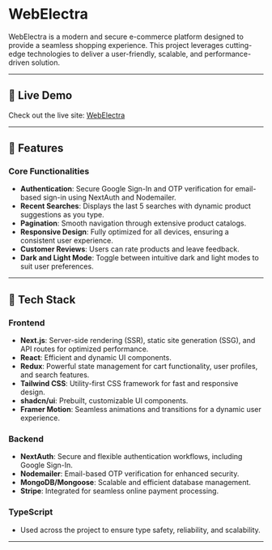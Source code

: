 # WebElectra

WebElectra is a modern and secure e-commerce platform designed to provide a seamless shopping experience. This project leverages cutting-edge technologies to deliver a user-friendly, scalable, and performance-driven solution.

---

## 🚀 Live Demo

Check out the live site: [WebElectra](https://web-electra.vercel.app/)

---

## 🌟 Features

### Core Functionalities

- **Authentication**: Secure Google Sign-In and OTP verification for email-based sign-in using NextAuth and Nodemailer.
- **Recent Searches**: Displays the last 5 searches with dynamic product suggestions as you type.
- **Pagination**: Smooth navigation through extensive product catalogs.
- **Responsive Design**: Fully optimized for all devices, ensuring a consistent user experience.
- **Customer Reviews**: Users can rate products and leave feedback.
- **Dark and Light Mode**: Toggle between intuitive dark and light modes to suit user preferences.

---

## 🔧 Tech Stack

### Frontend

- **Next.js**: Server-side rendering (SSR), static site generation (SSG), and API routes for optimized performance.
- **React**: Efficient and dynamic UI components.
- **Redux**: Powerful state management for cart functionality, user profiles, and search features.
- **Tailwind CSS**: Utility-first CSS framework for fast and responsive design.
- **shadcn/ui**: Prebuilt, customizable UI components.
- **Framer Motion**: Seamless animations and transitions for a dynamic user experience.

### Backend

- **NextAuth**: Secure and flexible authentication workflows, including Google Sign-In.
- **Nodemailer**: Email-based OTP verification for enhanced security.
- **MongoDB/Mongoose**: Scalable and efficient database management.
- **Stripe**: Integrated for seamless online payment processing.

### TypeScript

- Used across the project to ensure type safety, reliability, and scalability.

---
